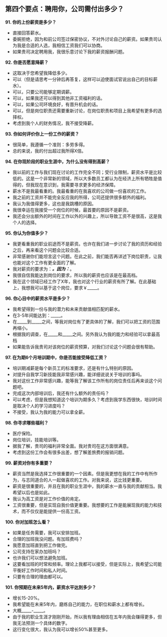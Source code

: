## 第四个要点：聘用你，公司需付出多少？

**91. 你的上份薪资是多少？**
* 直接回答薪水。
* 委婉拒绝，因为和前公司签过保密协议，不对外讨论自己的薪资。如果贵司认为我是合适的人选，我相信工资我们可以协商。
* 如果贵司决定聘用我，我很乐意讨论下我的薪资报酬问题。

**92. 你是否愿意降薪？**
* 这取决于您希望我降低多少。
* 可以（但是请思考一分钟后再答复，这样可以迫使面试官说出自己的目标薪水）。
* 可以，只要公司能够定期调薪。
* 可以，如果我还可以得到其他非工资福利的话。
* 可以，如果公司环境良好，有晋升机会的话。
* 可以，但是岗位职责还需要重新讨论，在岗位职责和项目上我希望有更多的选择权。
* 考虑到我个人的财务情况，我不接受降薪。

**93. 你如何评价你上一份工作的薪资？**
* 很简单，我遵循一个准则：多劳多得。
* 总的来说，我的付出超过我所得X倍。

**94. 在你现阶段的职业生涯中，为什么没有得到高薪？**
* 我以前的工作与我们现在讨论的工作完全不同；受行业限制，薪资水平是比较低的。这是一个非常新的领域，所以大多数员工都认为在经济上所有牺牲是值得的，但我现在意识到，我需要寻求更多的经济保障。
* 薪水不是我最看重的。我最看重的在我喜欢的公司做一份喜欢的工作。
* 我之前的工资并不能完全反应我的所得，公司还提供很多额外的福利。
* 我认为我值得更多，这也是我跳槽的原因。
* 我很幸运在我接受一个岗位的时候，最首要的原因不是薪资。
* 我还会分出额外的时间在工作以外的兴趣上，所以导致工资不是很高，这是我个人的选择。

**95. 你认为你值多少？**
* 我更看重我的职业前途而不是薪资。也许在我们进一步讨论了我的资历和经验之后，再来看这个问题会比较合适。
* 非常感谢你们能坦言这个问题。在此之前，我们能否再详述下岗位职责，让我也能对这个工作有更全面的了解。
* 我对薪资的要求为：_____。因为：_____。
* 我很自信我能达到岗位的要求，所以我的薪资也应该是在最高档。
* 我在这个领域已经工作了X年，我也对这个行业的薪资有所了解。在此基础上，我想我可以基于这个岗位，要求￥_____。

**96. 你心目中的薪资水平是多少？**
* 我希望得到一份与我的潜力和未来贡献值相匹配的薪水。
* 在3-5年间能达到：_____。
* 在_____到_____之间，等我对岗位有了更具体的了解，我们可以把工资的范围再缩小。
* 根据我的调查，在_____和_____之间。另外我认为我的能力和经验可以拿最高档
* 如果能告诉我贵司对该岗位的薪资预算，对我们讨论这个问题会很有帮助。

**97. 在为期6个月培训期中，你是否能接受降低工资？**
* 培训期减薪是每个新员工的标准要求，还是有什么特别的原因。
* 对提升自我学习新技能我非常感兴趣，能详细说说关于培训的事吗。
* 我对这份工作非常感兴趣，能等我了解该工作所有的岗位责任后再来谈这个问题吧。
* 完成这次内部培训后，我还有什么额外的责任吗？
* 可以考虑，但是我想知道这个培训为期多久？考虑到我学东西很快，培训时间是取决个人的学习进度吗？
* 不接受，我认为我的能力可以拿全薪。

**98. 你寻求哪些福利？**
* 医疗保险。
* 岗位培训，技能培训等。
* 据我了解，贵司的福利非常全面。我对贵司在这方面很满意。
* 考虑到这份工作会有很多出差，想了解差旅费的报销问题。

**99. 薪资对你有多重要？**
* 薪资当然是我选择工作很重要的一个因素。但是我更想在我的工作中有所作为，与志同道合的人一起做喜欢的工作。对我来说，这比钱更重要。
* 薪资是很重要的，并且在我的职业生涯中，我的薪水一直与我的贡献相当。我希望以后也是如此。
* 我认为高工资是对工作价值的肯定。
* 工资很重要，但是实现自我价值更重要。我想要的工作是能展现我的能力和技术，而不仅仅是能提供一份高工资。

**100. 你对加班怎么看？**
* 如果是任务需要，我可以安排加班。
* 合理的加班我没问题。有加班费吗？
* 我愿意加班直到把工作做完。
* 公司支持在家办加班吗？
* 也许我们可以想法避免加班。
* 这要看加班的时常和频率。理论上我都可以接受，但是实际上，我希望公司能平衡好工作时间和私人时间。
* 只要有合理的理由都可以。

**101. 你预期在未来5年内，薪资水平达到多少？**
* 增长15-20%。
* 我希望能在未来5年内，磨练自己的能力，在职位和薪水上都有增长。
* 大概_____-_____。
* 由于我的职业生涯才刚刚开始，所以我有理由相信在五年内我会赚得更多，但我无法预测一个具体的数字。
* 这行变化很大，我认为我可以增长50%甚至更多。
